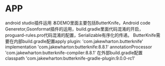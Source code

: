 # APP
android studio插件运用
本DEMO里面主要包括ButterKnife，Android code Generetor,Gsonformat插件的运用，build.gradle里面代码混淆的开启，proguard-rules.pro代码混淆的配置，Serializable有序化的传递。
ButterKnife需要在内部build.gradle配置apply plugin: 'com.jakewharton.butterknife'
    implementation 'com.jakewharton:butterknife:8.8.1'
    annotationProcessor 'com.jakewharton:butterknife-compiler:8.8.1'
    在外部build.gradle配置classpath 'com.jakewharton:butterknife-gradle-plugin:9.0.0-rc1'
